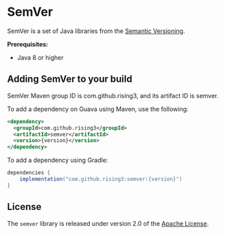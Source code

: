 # SemVer

SemVer is a set of Java libraries from the [Semantic Versioning](https://semver.org/spec/v2.0.0.html).

**Prerequisites:**
* Java 8 or higher

## Adding SemVer to your build

SemVer Maven group ID is com.github.rising3, and its artifact ID is semver.

To add a dependency on Guava using Maven, use the following:
``` xml
<dependency>
  <groupId>com.github.rising3</groupId>
  <artifactId>semver</artifactId>
  <version>{version}</version>
</dependency>
```

To add a dependency using Gradle:
``` groovy
dependencies {
    implementation("com.github.rising3:semver:{version}")
}
```

## License

The `semver` library is released under version 2.0 of the [Apache License](/LICENSE).

